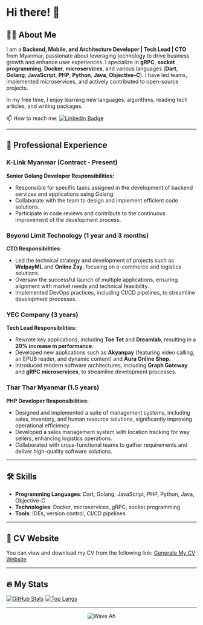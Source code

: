 # Hi there! 👋

## :man_technologist: About Me

I am a **Backend, Mobile, and Architecture Developer | Tech Lead | CTO** from Myanmar, passionate about leveraging technology to drive business growth and enhance user experiences. I specialize in **gRPC**, **socket programming**, **Docker**, **microservices**, and various languages (**Dart**, **Golang**, **JavaScript**, **PHP**, **Python**, **Java**, **Objective-C**). I have led teams, implemented microservices, and actively contributed to open-source projects.

In my free time, I enjoy learning new languages, algorithms, reading tech articles, and writing packages.

📫 How to reach me: [![Linkedin Badge](https://img.shields.io/badge/yemyoaung-blue?style=flat&logo=Linkedin&logoColor=white)](https://www.linkedin.com/in/ye-myo-aung-a4a798237)

---

## :briefcase: Professional Experience

### K-Link Myanmar (Contract - Present)
**Senior Golang Developer Responsibilities:**
- Responsible for specific tasks assigned in the development of backend services and applications using Golang.
- Collaborate with the team to design and implement efficient code solutions.
- Participate in code reviews and contribute to the continuous improvement of the development process.

### Beyond Limit Technology (1 year and 3 months)
**CTO Responsibilities:**
- Led the technical strategy and development of projects such as **WelpayML** and **Online Zay**, focusing on e-commerce and logistics solutions.
- Oversaw the successful launch of multiple applications, ensuring alignment with market needs and technical feasibility.
- Implemented DevOps practices, including CI/CD pipelines, to streamline development processes.

### YEC Company (3 years)
**Tech Lead Responsibilities:**
- Rewrote key applications, including **Toe Tet** and **Dreamlab**, resulting in a **20% increase in performance**.
- Developed new applications such as **Akyanpay** (featuring video calling, an EPUB reader, and dynamic content) and **Aura Online Shop**.
- Introduced modern software architectures, including **Graph Gateway** and **gRPC microservices**, to streamline development processes.

### Thar Thar Myanmar (1.5 years)
**PHP Developer Responsibilities:**
- Designed and implemented a suite of management systems, including sales, inventory, and human resource solutions, significantly improving operational efficiency.
- Developed a sales management system with location tracking for way sellers, enhancing logistics operations.
- Collaborated with cross-functional teams to gather requirements and deliver high-quality software solutions.

---

## :hammer_and_wrench: Skills

- **Programming Languages**: Dart, Golang, JavaScript, PHP, Python, Java, Objective-C
- **Technologies**: Docker, microservices, gRPC, socket programming
- **Tools**: IDEs, version control, CI/CD pipelines

---

## :scroll: CV Website

You can view and download my CV from the following link: [Generate My CV Website](https://yemyoaung.github.io/cv/)

---

## :fire: My Stats

[![GitHub Stats](https://github-readme-stats.vercel.app/api?username=yemyoaung&show_icons=true&locale=en&theme=vision-friendly-dark)](https://github.com/yemyoaung)
[![Top Langs](https://github-readme-stats.vercel.app/api/top-langs/?username=yemyoaung&hide=javascript,html,mdx,swift,ruby,c,cmake,kotlin,shell,makefile&layout=compact&theme=vision-friendly-dark)](https://github.com/yemyoaung)

---

<p align="center">
  <img src="https://raw.githubusercontent.com/bornmay/bornmay/Update/svg/Bottom.svg" alt="Wave Ah" />
</p>
